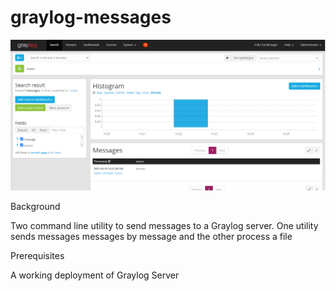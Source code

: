 # graylog-messages

![alt text](graylog.PNG)

Background

Two command line utility to send messages to a Graylog server. One utility sends messages messages by message and the other process a file

Prerequisites

A working deployment of Graylog Server


